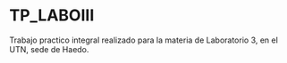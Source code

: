 # TP_LABOIII
Trabajo practico integral realizado para la materia de Laboratorio 3, en el UTN, sede de Haedo.
